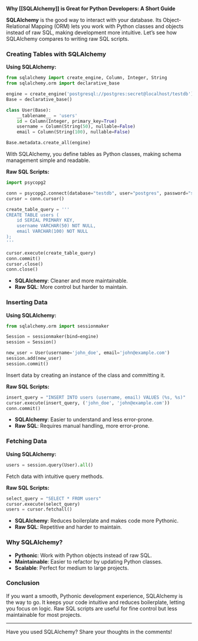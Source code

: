 **Why [[SQLAlchemy]] is Great for Python Developers: A Short Guide**

**SQLAlchemy** is the good way to interact with your database. Its Object-Relational Mapping (ORM) lets you work with Python classes and objects instead of raw SQL, making development more intuitive. Let’s see how SQLAlchemy compares to writing raw SQL scripts.

### Creating Tables with SQLAlchemy

**Using SQLAlchemy:**

```python
from sqlalchemy import create_engine, Column, Integer, String
from sqlalchemy.orm import declarative_base

engine = create_engine('postgresql://postgres:secret@localhost/testdb')
Base = declarative_base()

class User(Base):
    __tablename__ = 'users'
    id = Column(Integer, primary_key=True)
    username = Column(String(50), nullable=False)
    email = Column(String(100), nullable=False)

Base.metadata.create_all(engine)
```

With SQLAlchemy, you define tables as Python classes, making schema management simple and readable.

**Raw SQL Scripts:**

```python
import psycopg2

conn = psycopg2.connect(database="testdb", user="postgres", password="secret")
cursor = conn.cursor()

create_table_query = '''
CREATE TABLE users (
    id SERIAL PRIMARY KEY,
    username VARCHAR(50) NOT NULL,
    email VARCHAR(100) NOT NULL
);
'''

cursor.execute(create_table_query)
conn.commit()
cursor.close()
conn.close()
```

- **SQLAlchemy**: Cleaner and more maintainable.
- **Raw SQL**: More control but harder to maintain.

### Inserting Data

**Using SQLAlchemy:**

```python
from sqlalchemy.orm import sessionmaker

Session = sessionmaker(bind=engine)
session = Session()

new_user = User(username='john_doe', email='john@example.com')
session.add(new_user)
session.commit()
```

Insert data by creating an instance of the class and committing it.

**Raw SQL Scripts:**

```python
insert_query = "INSERT INTO users (username, email) VALUES (%s, %s)"
cursor.execute(insert_query, ('john_doe', 'john@example.com'))
conn.commit()
```

- **SQLAlchemy**: Easier to understand and less error-prone.
- **Raw SQL**: Requires manual handling, more error-prone.

### Fetching Data

**Using SQLAlchemy:**

```python
users = session.query(User).all()
```

Fetch data with intuitive query methods.

**Raw SQL Scripts:**

```python
select_query = "SELECT * FROM users"
cursor.execute(select_query)
users = cursor.fetchall()
```

- **SQLAlchemy**: Reduces boilerplate and makes code more Pythonic.
- **Raw SQL**: Repetitive and harder to maintain.

### Why SQLAlchemy?

- **Pythonic**: Work with Python objects instead of raw SQL.
- **Maintainable**: Easier to refactor by updating Python classes.
- **Scalable**: Perfect for medium to large projects.

### Conclusion

If you want a smooth, Pythonic development experience, SQLAlchemy is the way to go. It keeps your code intuitive and reduces boilerplate, letting you focus on logic. Raw SQL scripts are useful for fine control but less maintainable for most projects.

---

Have you used SQLAlchemy? Share your thoughts in the comments!
